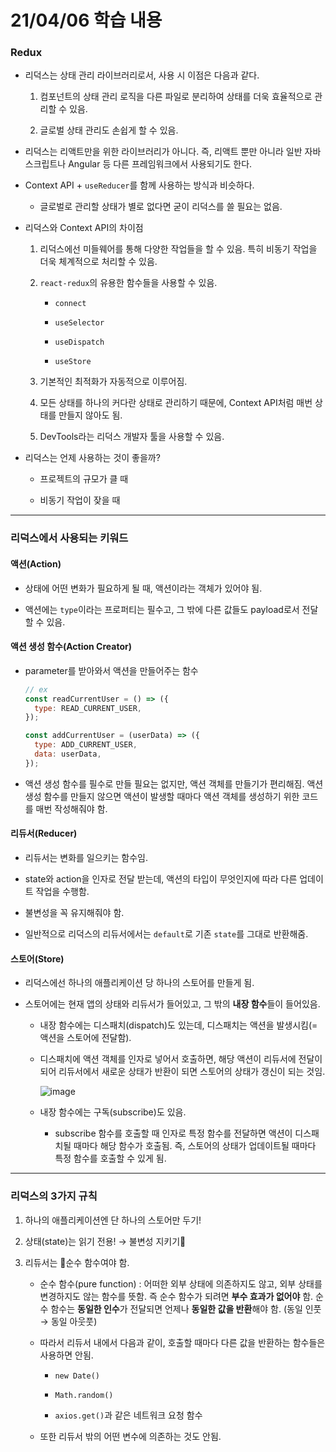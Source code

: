 # 21/04/06 학습 내용

### Redux

- 리덕스는 상태 관리 라이브러리로서, 사용 시 이점은 다음과 같다.

  1. 컴포넌트의 상태 관리 로직을 다른 파일로 분리하여 상태를 더욱 효율적으로 관리할 수 있음.

  2. 글로벌 상태 관리도 손쉽게 할 수 있음.

- 리덕스는 리액트만을 위한 라이브러리가 아니다. 즉, 리액트 뿐만 아니라 일반 자바스크립트나 Angular 등 다른 프레임워크에서 사용되기도 한다.

- Context API + `useReducer`를 함께 사용하는 방식과 비슷하다.

  - 글로벌로 관리할 상태가 별로 없다면 굳이 리덕스를 쓸 필요는 없음.

- 리덕스와 Context API의 차이점

  1. 리덕스에선 미들웨어를 통해 다양한 작업들을 할 수 있음. 특히 비동기 작업을 더욱 체계적으로 처리할 수 있음.

  2. `react-redux`의 유용한 함수들을 사용할 수 있음.

      - `connect`

      - `useSelector`

      - `useDispatch`

      - `useStore`

  3. 기본적인 최적화가 자동적으로 이루어짐.

  4. 모든 상태를 하나의 커다란 상태로 관리하기 때문에, Context API처럼 매번 상태를 만들지 않아도 됨.

  5. DevTools라는 리덕스 개발자 툴을 사용할 수 있음.

- 리덕스는 언제 사용하는 것이 좋을까?

  - 프로젝트의 규모가 클 때

  - 비동기 작업이 잦을 때

___
### 리덕스에서 사용되는 키워드

#### 액션(Action)

- 상태에 어떤 변화가 필요하게 될 때, 액션이라는 객체가 있어야 됨.

- 액션에는 `type`이라는 프로퍼티는 필수고, 그 밖에 다른 값들도 payload로서 전달할 수 있음.

#### 액션 생성 함수(Action Creator)

- parameter를 받아와서 액션을 만들어주는 함수

  ```js
  // ex
  const readCurrentUser = () => ({
    type: READ_CURRENT_USER,
  });

  const addCurrentUser = (userData) => ({
    type: ADD_CURRENT_USER,
    data: userData,
  });
  ```

- 액션 생성 함수를 필수로 만들 필요는 없지만, 액션 객체를 만들기가 편리해짐. 액션 생성 함수를 만들지 않으면 액션이 발생할 때마다 액션 객체를 생성하기 위한 코드를 매번 작성해줘야 함.

#### 리듀서(Reducer)

- 리듀서는 변화를 일으키는 함수임.

- state와 action을 인자로 전달 받는데, 액션의 타입이 무엇인지에 따라 다른 업데이트 작업을 수행함.

- 불변성을 꼭 유지해줘야 함.

- 일반적으로 리덕스의 리듀서에서는 `default`로 기존 `state`를 그대로 반환해줌.

#### 스토어(Store)

- 리덕스에선 하나의 애플리케이션 당 하나의 스토어를 만들게 됨.

- 스토어에는 현재 앱의 상태와 리듀서가 들어있고, 그 밖의 <b>내장 함수</b>들이 들어있음.

  - 내장 함수에는 디스패치(dispatch)도 있는데, 디스패치는 액션을 발생시킴(=액션을 스토어에 전달함).

  - 디스패치에 액션 객체를 인자로 넣어서 호출하면, 해당 액션이 리듀서에 전달이 되어 리듀서에서 새로운 상태가 반환이 되면 스토어의 상태가 갱신이 되는 것임.

    ![image](https://user-images.githubusercontent.com/54733637/113711130-87058b80-971f-11eb-9110-f96d8c7499f6.png)

  - 내장 함수에는 구독(subscribe)도 있음.

    - subscribe 함수를 호출할 때 인자로 특정 함수를 전달하면 액션이 디스패치될 때마다 해당 함수가 호출됨. 즉, 스토어의 상태가 업데이트될 때마다 특정 함수를 호출할 수 있게 됨.

___
### 리덕스의 3가지 규칙

1. 하나의 애플리케이션엔 단 하나의 스토어만 두기!

2. 상태(state)는 읽기 전용! → 불변성 지키기🚩

3. 리듀서는 🌠순수 함수여야 함.

    - 순수 함수(pure function) : 어떠한 외부 상태에 의존하지도 않고, 외부 상태를 변경하지도 않는 함수를 뜻함. 즉 순수 함수가 되려면 <b>부수 효과가 없어야</b> 함. 순수 함수는 <b>동일한 인수</b>가 전달되면 언제나 <b>동일한 값을 반환</b>해야 함. (동일 인풋 → 동일 아웃풋)

    - 따라서 리듀서 내에서 다음과 같이, 호출할 때마다 다른 값을 반환하는 함수들은 사용하면 안됨.

      - `new Date()`

      - `Math.random()`

      - `axios.get()`과 같은 네트워크 요청 함수

    - 또한 리듀서 밖의 어떤 변수에 의존하는 것도 안됨.
